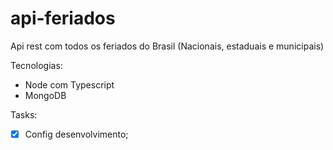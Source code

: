 # api-feriados
Api rest com todos os feriados do Brasil (Nacionais, estaduais e municipais)

Tecnologias:

* Node com Typescript
* MongoDB

Tasks:
- [X] Config desenvolvimento;